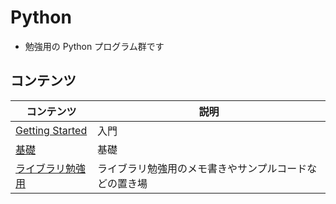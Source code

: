 # Python

- 勉強用の Python プログラム群です

## コンテンツ

| コンテンツ                                  | 説明                                                   |
| ------------------------------------------- | ------------------------------------------------------ |
| [Getting Started](basic/getting_started.md) | 入門                                                   |
| [基礎](basic/README.md)                     | 基礎                                                   |
| [ライブラリ勉強用](libs/README.md)          | ライブラリ勉強用のメモ書きやサンプルコードなどの置き場 |
